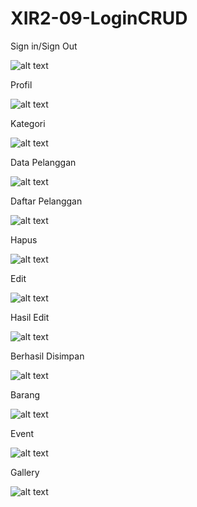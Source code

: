 # XIR2-09-LoginCRUD

Sign in/Sign Out

![alt text](https://github.com/ArumPuspaPratiwi/XIR2-09-LoginCRUD/blob/master/sign%20in.png)

Profil

![alt text](https://github.com/ArumPuspaPratiwi/XIR2-09-LoginCRUD/blob/master/profil.png)

Kategori

![alt text](https://github.com/ArumPuspaPratiwi/XIR2-09-LoginCRUD/blob/master/kategori.png)

Data Pelanggan

![alt text](https://github.com/ArumPuspaPratiwi/XIR2-09-LoginCRUD/blob/master/data%20pelanggan.png)

Daftar Pelanggan

![alt text](https://github.com/ArumPuspaPratiwi/XIR2-09-LoginCRUD/blob/master/daftar%20pelanggan.png)

Hapus

![alt text](https://github.com/ArumPuspaPratiwi/XIR2-09-LoginCRUD/blob/master/hapus.png)

Edit

![alt text](https://github.com/ArumPuspaPratiwi/XIR2-09-LoginCRUD/blob/master/edit.png)

Hasil Edit

![alt text](https://github.com/ArumPuspaPratiwi/XIR2-09-LoginCRUD/blob/master/hasil%20edit.png)

Berhasil Disimpan

![alt text](https://github.com/ArumPuspaPratiwi/XIR2-09-LoginCRUD/blob/master/berhasil%20disimpan.png)

Barang

![alt text](https://github.com/ArumPuspaPratiwi/XIR2-09-LoginCRUD/blob/master/barang.png)

Event

![alt text](https://github.com/ArumPuspaPratiwi/XIR2-09-LoginCRUD/blob/master/event.png)

Gallery

![alt text](https://github.com/ArumPuspaPratiwi/XIR2-09-LoginCRUD/blob/master/gallery.png)






